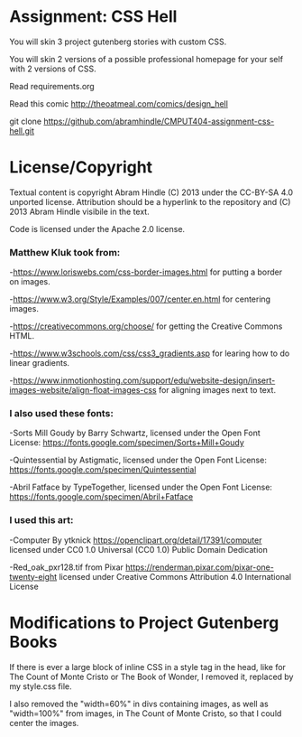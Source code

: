 Assignment: CSS Hell
====================

You will skin 3 project gutenberg stories with custom CSS.

You will skin 2 versions of a possible professional homepage for your
self with 2 versions of CSS.

Read requirements.org

Read this comic http://theoatmeal.com/comics/design_hell

git clone https://github.com/abramhindle/CMPUT404-assignment-css-hell.git

License/Copyright
=================

Textual content is copyright Abram Hindle (C) 2013 under the CC-BY-SA
4.0 unported license. Attribution should be a hyperlink to the
repository and (C) 2013 Abram Hindle visibile in the text.

Code is licensed under the Apache 2.0 license.

<h3>Matthew Kluk took from:</h3> 

-https://www.loriswebs.com/css-border-images.html for putting a border on images.

-https://www.w3.org/Style/Examples/007/center.en.html for centering images.

-https://creativecommons.org/choose/ for getting the Creative Commons HTML.

-https://www.w3schools.com/css/css3_gradients.asp for learing how to do linear gradients.

-https://www.inmotionhosting.com/support/edu/website-design/insert-images-website/align-float-images-css
for aligning images next to text.


<h3>I also used these fonts:</h3>

-Sorts Mill Goudy by Barry Schwartz, licensed under the Open Font License: https://fonts.google.com/specimen/Sorts+Mill+Goudy

-Quintessential by Astigmatic, licensed under the Open Font License: https://fonts.google.com/specimen/Quintessential

-Abril Fatface by TypeTogether, licensed under the Open Font License: https://fonts.google.com/specimen/Abril+Fatface


<h3>I used this art:</h3>

-Computer By ytknick https://openclipart.org/detail/17391/computer licensed under CC0 1.0 Universal (CC0 1.0)
Public Domain Dedication

-Red_oak_pxr128.tif from Pixar https://renderman.pixar.com/pixar-one-twenty-eight licensed under Creative Commons Attribution 4.0 International License


Modifications to Project Gutenberg Books
=================

If there is ever a large block of inline CSS in a style tag in the head, like for The Count of Monte Cristo or The Book of Wonder, I removed it, replaced by my style.css file. 

I also removed the "width=60%" in divs containing images, as well as "width=100%" from images, in The Count of Monte Cristo, so that I could center the images.